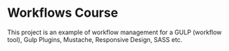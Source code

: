 # Workflows Course

This project is an example of workflow management for a GULP (workflow tool), Gulp Plugins, Mustache, Responsive Design, SASS etc.